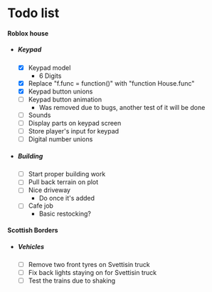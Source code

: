 # Todo list

#### Roblox house
* ##### Keypad
  * [x] Keypad model
      * 6 Digits
  * [x] Replace "f.func = function()" with "function House.func"
  * [x] Keypad button unions
  * [ ] Keypad button animation
      * Was removed due to bugs, another test of it will be done
  * [ ] Sounds
  * [ ] Display parts on keypad screen
  * [ ] Store player's input for keypad
  * [ ] Digital number unions
* ##### Building
  *  [ ] Start proper building work
  *  [ ] Pull back terrain on plot
  *  [ ] Nice driveway
      * Do once it's added
  *  [ ] Cafe job
      * Basic restocking?

#### Scottish Borders
* ##### Vehicles
	* [ ] Remove two front tyres on Svettisin truck
	* [ ] Fix back lights staying on for Svettisin truck
	* [ ] Test the trains due to shaking
